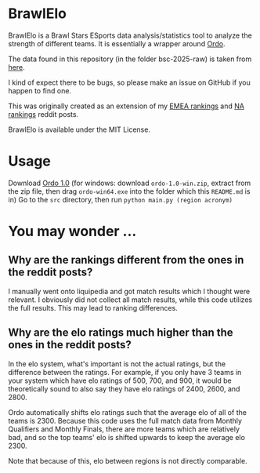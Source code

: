 # BrawlElo
BrawlElo is a Brawl Stars ESports data analysis/statistics tool to analyze the strength of different teams. It is essentially a wrapper around [Ordo](https://github.com/michiguel/Ordo).

The data found in this repository (in the folder bsc-2025-raw) is taken from [here](https://github.com/idouab/bsc-2025-raw).

I kind of expect there to be bugs, so please make an issue on GitHub if you happen to find one.

This was originally created as an extension of my [EMEA rankings](https://www.reddit.com/r/BrawlStarsEsports/comments/1edort7/emea_elo_rankings/) and [NA rankings](https://www.reddit.com/r/BrawlStarsEsports/comments/1edrhqw/na_elo_rankings/) reddit posts.

BrawlElo is available under the MIT License.

# Usage
Download [Ordo 1.0](https://github.com/michiguel/Ordo/releases/tag/1.0) (for windows: download `ordo-1.0-win.zip`, extract from the zip file, then drag `ordo-win64.exe` into the folder which this `README.md` is in)
Go to the `src` directory, then run `python main.py (region acronym)`

# You may wonder ...

## Why are the rankings different from the ones in the reddit posts?
I manually went onto liquipedia and got match results which I thought were relevant. I obviously did not collect all match results, while this code utilizes the full results. This may lead to ranking differences.

## Why are the elo ratings much higher than the ones in the reddit posts?
In the elo system, what's important is not the actual ratings, but the difference between the ratings. For example, if you only have 3 teams in your system which have elo ratings of 500, 700, and 900, it would be theoretically sound to also say they have elo ratings of 2400, 2600, and 2800.

Ordo automatically shifts elo ratings such that the average elo of all of the teams is 2300. Because this code uses the full match data from Monthly Qualifiers and Monthly Finals, there are more teams which are relatively bad, and so the top teams' elo is shifted upwards to keep the average elo 2300.

Note that because of this, elo between regions is not directly comparable.
